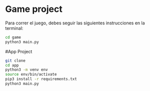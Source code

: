 # Game project

Para correr el juego, debes seguir las siguientes instrucciones en la terminal:

```sh
cd game
python3 main.py
```

#App Project
```sh
git clone
cd app
python3 -m venv env
source env/bin/activate
pip3 install -r requirements.txt
python3 main.py
```